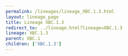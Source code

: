 ```yaml
---
permalink: /lineages/lineage_XBC.1.3.html
layout: lineage_page
title: Lineage XBC.1.3
redirect_to: ../lineage.html?lineage=XBC.1.3
lineage: XBC.1.3
parent: XBC.1
children: ['XBC.1.3']
---
```

